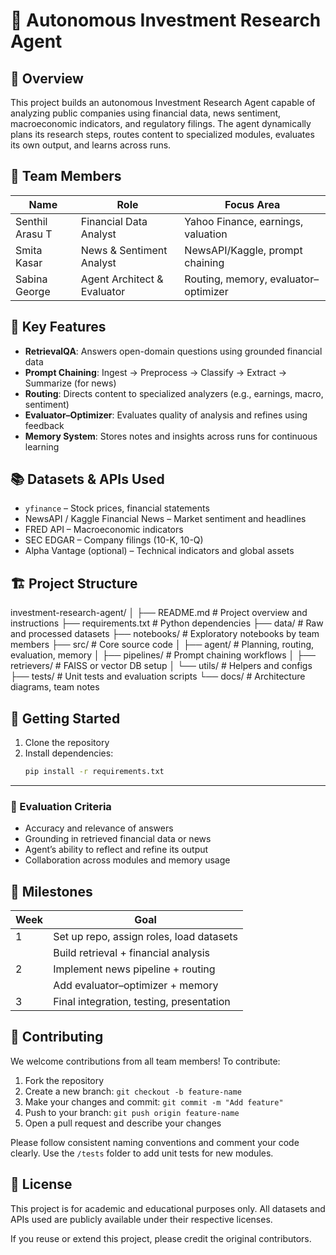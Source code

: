 # 💼 Autonomous Investment Research Agent

## 🧠 Overview

This project builds an autonomous Investment Research Agent capable of analyzing public companies using financial data, news sentiment, macroeconomic indicators, and regulatory filings. The agent dynamically plans its research steps, routes content to specialized modules, evaluates its own output, and learns across runs.
## 👥 Team Members

| Name        | Role                        | Focus Area                          |
|-------------|-----------------------------|--------------------------------------|
| Senthil Arasu T | Financial Data Analyst      | Yahoo Finance, earnings, valuation   |
| Smita Kasar | News & Sentiment Analyst    | NewsAPI/Kaggle, prompt chaining      |
| Sabina George  | Agent Architect & Evaluator | Routing, memory, evaluator–optimizer |
## 🧩 Key Features

- **RetrievalQA**: Answers open-domain questions using grounded financial data
- **Prompt Chaining**: Ingest → Preprocess → Classify → Extract → Summarize (for news)
- **Routing**: Directs content to specialized analyzers (e.g., earnings, macro, sentiment)
- **Evaluator–Optimizer**: Evaluates quality of analysis and refines using feedback
- **Memory System**: Stores notes and insights across runs for continuous learning
## 📚 Datasets & APIs Used

- `yfinance` – Stock prices, financial statements
- NewsAPI / Kaggle Financial News – Market sentiment and headlines
- FRED API – Macroeconomic indicators
- SEC EDGAR – Company filings (10-K, 10-Q)
- Alpha Vantage (optional) – Technical indicators and global assets
## 🏗️ Project Structure
investment-research-agent/ │ ├── README.md # Project overview and instructions ├── requirements.txt # Python dependencies ├── data/ # Raw and processed datasets ├── notebooks/ # Exploratory notebooks by team members ├── src/ # Core source code │ ├── agent/ # Planning, routing, evaluation, memory │ ├── pipelines/ # Prompt chaining workflows │ ├── retrievers/ # FAISS or vector DB setup │ └── utils/ # Helpers and configs ├── tests/ # Unit tests and evaluation scripts └── docs/ # Architecture diagrams, team notes
## 🚀 Getting Started

1. Clone the repository  
2. Install dependencies:  
   ```bash
   pip install -r requirements.txt

---

### 🧪 Evaluation Criteria

- Accuracy and relevance of answers
- Grounding in retrieved financial data or news
- Agent’s ability to reflect and refine its output
- Collaboration across modules and memory usage
## 📅 Milestones

| Week | Goal                                      |
|------|-------------------------------------------|
| 1    | Set up repo, assign roles, load datasets  |
|     | Build retrieval + financial analysis      |
| 2    | Implement news pipeline + routing         |
|     | Add evaluator–optimizer + memory          |
| 3   | Final integration, testing, presentation  |
## 🤝 Contributing

We welcome contributions from all team members! To contribute:

1. Fork the repository
2. Create a new branch: `git checkout -b feature-name`
3. Make your changes and commit: `git commit -m "Add feature"`
4. Push to your branch: `git push origin feature-name`
5. Open a pull request and describe your changes

Please follow consistent naming conventions and comment your code clearly. Use the `/tests` folder to add unit tests for new modules.
## 📜 License

This project is for academic and educational purposes only. All datasets and APIs used are publicly available under their respective licenses.

If you reuse or extend this project, please credit the original contributors.

